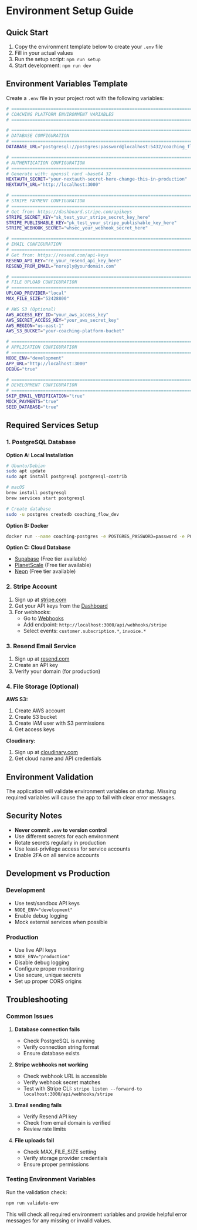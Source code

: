 # Environment Setup Guide

## Quick Start

1. Copy the environment template below to create your `.env` file
2. Fill in your actual values
3. Run the setup script: `npm run setup`
4. Start development: `npm run dev`

## Environment Variables Template

Create a `.env` file in your project root with the following variables:

```bash
# =============================================================================
# COACHING PLATFORM ENVIRONMENT VARIABLES
# =============================================================================

# =============================================================================
# DATABASE CONFIGURATION
# =============================================================================
DATABASE_URL="postgresql://postgres:password@localhost:5432/coaching_flow_dev?schema=public"

# =============================================================================
# AUTHENTICATION CONFIGURATION
# =============================================================================
# Generate with: openssl rand -base64 32
NEXTAUTH_SECRET="your-nextauth-secret-here-change-this-in-production"
NEXTAUTH_URL="http://localhost:3000"

# =============================================================================
# STRIPE PAYMENT CONFIGURATION
# =============================================================================
# Get from: https://dashboard.stripe.com/apikeys
STRIPE_SECRET_KEY="sk_test_your_stripe_secret_key_here"
STRIPE_PUBLISHABLE_KEY="pk_test_your_stripe_publishable_key_here"
STRIPE_WEBHOOK_SECRET="whsec_your_webhook_secret_here"

# =============================================================================
# EMAIL CONFIGURATION
# =============================================================================
# Get from: https://resend.com/api-keys
RESEND_API_KEY="re_your_resend_api_key_here"
RESEND_FROM_EMAIL="noreply@yourdomain.com"

# =============================================================================
# FILE UPLOAD CONFIGURATION
# =============================================================================
UPLOAD_PROVIDER="local"
MAX_FILE_SIZE="52428800"

# AWS S3 (Optional)
AWS_ACCESS_KEY_ID="your_aws_access_key"
AWS_SECRET_ACCESS_KEY="your_aws_secret_key"
AWS_REGION="us-east-1"
AWS_S3_BUCKET="your-coaching-platform-bucket"

# =============================================================================
# APPLICATION CONFIGURATION
# =============================================================================
NODE_ENV="development"
APP_URL="http://localhost:3000"
DEBUG="true"

# =============================================================================
# DEVELOPMENT CONFIGURATION
# =============================================================================
SKIP_EMAIL_VERIFICATION="true"
MOCK_PAYMENTS="true"
SEED_DATABASE="true"
```

## Required Services Setup

### 1. PostgreSQL Database

**Option A: Local Installation**

```bash
# Ubuntu/Debian
sudo apt update
sudo apt install postgresql postgresql-contrib

# macOS
brew install postgresql
brew services start postgresql

# Create database
sudo -u postgres createdb coaching_flow_dev
```

**Option B: Docker**

```bash
docker run --name coaching-postgres -e POSTGRES_PASSWORD=password -e POSTGRES_DB=coaching_flow_dev -p 5432:5432 -d postgres:15
```

**Option C: Cloud Database**

- [Supabase](https://supabase.com) (Free tier available)
- [PlanetScale](https://planetscale.com) (Free tier available)
- [Neon](https://neon.tech) (Free tier available)

### 2. Stripe Account

1. Sign up at [stripe.com](https://stripe.com)
2. Get your API keys from the [Dashboard](https://dashboard.stripe.com/apikeys)
3. For webhooks:
   - Go to [Webhooks](https://dashboard.stripe.com/webhooks)
   - Add endpoint: `http://localhost:3000/api/webhooks/stripe`
   - Select events: `customer.subscription.*`, `invoice.*`

### 3. Resend Email Service

1. Sign up at [resend.com](https://resend.com)
2. Create an API key
3. Verify your domain (for production)

### 4. File Storage (Optional)

**AWS S3:**

1. Create AWS account
2. Create S3 bucket
3. Create IAM user with S3 permissions
4. Get access keys

**Cloudinary:**

1. Sign up at [cloudinary.com](https://cloudinary.com)
2. Get cloud name and API credentials

## Environment Validation

The application will validate environment variables on startup. Missing required variables will cause the app to fail with clear error messages.

## Security Notes

- **Never commit `.env` to version control**
- Use different secrets for each environment
- Rotate secrets regularly in production
- Use least-privilege access for service accounts
- Enable 2FA on all service accounts

## Development vs Production

### Development

- Use test/sandbox API keys
- `NODE_ENV="development"`
- Enable debug logging
- Mock external services when possible

### Production

- Use live API keys
- `NODE_ENV="production"`
- Disable debug logging
- Configure proper monitoring
- Use secure, unique secrets
- Set up proper CORS origins

## Troubleshooting

### Common Issues

1. **Database connection fails**
   - Check PostgreSQL is running
   - Verify connection string format
   - Ensure database exists

2. **Stripe webhooks not working**
   - Check webhook URL is accessible
   - Verify webhook secret matches
   - Test with Stripe CLI: `stripe listen --forward-to localhost:3000/api/webhooks/stripe`

3. **Email sending fails**
   - Verify Resend API key
   - Check from email domain is verified
   - Review rate limits

4. **File uploads fail**
   - Check MAX_FILE_SIZE setting
   - Verify storage provider credentials
   - Ensure proper permissions

### Testing Environment Variables

Run the validation check:

```bash
npm run validate-env
```

This will check all required environment variables and provide helpful error messages for any missing or invalid values.
